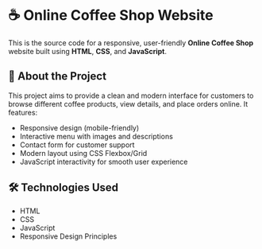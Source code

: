 # ☕ Online Coffee Shop Website

This is the source code for a responsive, user-friendly **Online Coffee Shop** website built using **HTML**, **CSS**, and **JavaScript**.

## 🧾 About the Project

This project aims to provide a clean and modern interface for customers to browse different coffee products, view details, and place orders online. It features:

- Responsive design (mobile-friendly)
- Interactive menu with images and descriptions
- Contact form for customer support
- Modern layout using CSS Flexbox/Grid
- JavaScript interactivity for smooth user experience

## 🛠 Technologies Used

- HTML
- CSS
- JavaScript 
- Responsive Design Principles


